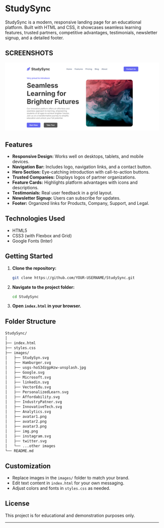 # StudySync

StudySync is a modern, responsive landing page for an educational platform. Built with HTML and CSS, it showcases seamless learning features, trusted partners, competitive advantages, testimonials, newsletter signup, and a detailed footer.

## SCREENSHOTS

![Project Screenshot](screenshots/ss1.png)

## Features

- **Responsive Design:** Works well on desktops, tablets, and mobile devices.
- **Navigation Bar:** Includes logo, navigation links, and a contact button.
- **Hero Section:** Eye-catching introduction with call-to-action buttons.
- **Trusted Companies:** Displays logos of partner organizations.
- **Feature Cards:** Highlights platform advantages with icons and descriptions.
- **Testimonials:** Real user feedback in a grid layout.
- **Newsletter Signup:** Users can subscribe for updates.
- **Footer:** Organized links for Products, Company, Support, and Legal.

## Technologies Used

- HTML5
- CSS3 (with Flexbox and Grid)
- Google Fonts (Inter)

## Getting Started

1. **Clone the repository:**
   ```bash
   git clone https://github.com/YOUR-USERNAME/StudySync.git
   ```
2. **Navigate to the project folder:**
   ```bash
   cd StudySync
   ```
3. **Open `index.html` in your browser.**

## Folder Structure

```
StudySync/
│
├── index.html
├── styles.css
├── images/
│   ├── StudySyn.svg
│   ├── Hamburger.svg
│   ├── usgs-hoS3dzgpHzw-unsplash.jpg
│   ├── Google.svg
│   ├── Microsoft.svg
│   ├── linkedin.svg
│   ├── VectorEdu.svg
│   ├── PersonalizedLearn.svg
│   ├── Affordability.svg
│   ├── IndustryPatner.svg
│   ├── InnovativeTech.svg
│   ├── Analytics.svg
│   ├── avatar1.png
│   ├── avatar2.png
│   ├── avatar3.png
│   ├── img.png
│   ├── instagram.svg
│   ├── twitter.svg
│   └── ...other images
└── README.md
```

## Customization

- Replace images in the `images/` folder to match your brand.
- Edit text content in `index.html` for your own messaging.
- Adjust colors and fonts in `styles.css` as needed.

## License

This project is for educational and demonstration purposes only.

--- 
